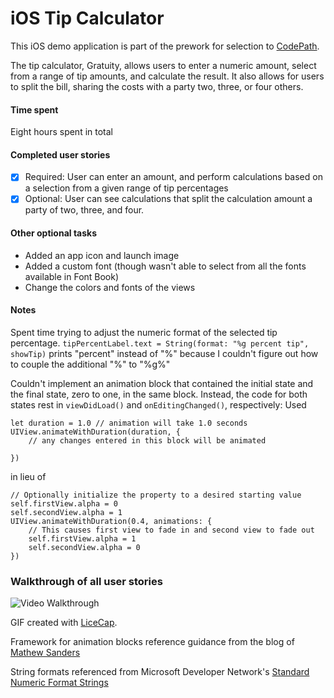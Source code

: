 # iOS Tip Calculator
This iOS demo application is part of the prework for selection to [CodePath](http://codepath.com/).

The tip calculator, Gratuity, allows users to enter a numeric amount, select from a range of tip amounts, and calculate the result. It also allows for users to split the bill, sharing the costs with a party two, three, or four others.

#### Time spent
Eight hours spent in total

#### Completed user stories
 * [x] Required: User can enter an amount, and perform calculations based on a selection from a given range of tip percentages
 * [x] Optional: User can see calculations that split the calculation amount a party of two, three, and four.
 
#### Other optional tasks
- Added an app icon and launch image
- Added a custom font (though wasn't able to select from all the fonts available in Font Book)
- Change the colors and fonts of the views

#### Notes
Spent time trying to adjust the numeric format of the selected tip percentage. `tipPercentLabel.text = String(format: "%g percent tip", showTip)` prints "percent" instead of "%" because I couldn't figure out how to couple the additional "%" to "%g%"

Couldn't implement an animation block that contained the initial state and the final state, zero to one, in the same block. Instead, the code for both states rest in `viewDidLoad()` and `onEditingChanged()`, respectively:
Used 
```
let duration = 1.0 // animation will take 1.0 seconds 
UIView.animateWithDuration(duration, {
    // any changes entered in this block will be animated
            
})
```
in lieu of
```
// Optionally initialize the property to a desired starting value
self.firstView.alpha = 0
self.secondView.alpha = 1
UIView.animateWithDuration(0.4, animations: {
    // This causes first view to fade in and second view to fade out
    self.firstView.alpha = 1
    self.secondView.alpha = 0
})
```

### Walkthrough of all user stories

![Video Walkthrough](anim_rotten_tomatoes.gif)

GIF created with [LiceCap](http://www.cockos.com/licecap/).

Framework for animation blocks reference guidance from the blog of [Mathew Sanders](http://mathewsanders.com/prototyping-iOS-iPhone-iPad-animations-in-swift/)

String formats referenced from Microsoft Developer Network's [Standard Numeric Format Strings](http://msdn.microsoft.com/en-us/library/dwhawy9k%28v=vs.110%29.aspx)
